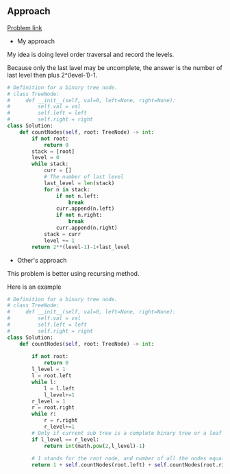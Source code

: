 ## Approach

[Problem link](https://leetcode.com/problems/count-complete-tree-nodes/)

- My approach

My idea is doing level order traversal and record the levels.

Because only the last lavel may be uncomplete, the answer is the number of last level then plus 2^(level-1)-1.

```python
# Definition for a binary tree node.
# class TreeNode:
#     def __init__(self, val=0, left=None, right=None):
#         self.val = val
#         self.left = left
#         self.right = right
class Solution:
    def countNodes(self, root: TreeNode) -> int:
        if not root:
            return 0
        stack = [root]
        level = 0
        while stack:
            curr = []
            # The number of last level
            last_level = len(stack)
            for n in stack:
                if not n.left:
                    break
                curr.append(n.left)
                if not n.right:
                    break
                curr.append(n.right)
            stack = curr
            level += 1
        return 2**(level-1)-1+last_level
```

- Other's approach

This problem is better using recursing method.

Here is an example

```python
# Definition for a binary tree node.
# class TreeNode:
#     def __init__(self, val=0, left=None, right=None):
#         self.val = val
#         self.left = left
#         self.right = right
class Solution:
    def countNodes(self, root: TreeNode) -> int:
        
        if not root:
            return 0
        l_level = 1
        l = root.left
        while l:
            l = l.left
            l_level+=1
        r_level = 1
        r = root.right
        while r:
            r = r.right
            r_level+=1
        # Only if current sub tree is a complete binary tree or a leaf node can return here
        if l_level == r_level:
            return int(math.pow(2,l_level)-1)
        
        # 1 stands for the root node, and number of all the nodes equals to root + left child + right child
        return 1 + self.countNodes(root.left) + self.countNodes(root.right)
            
```
